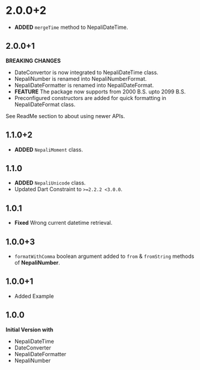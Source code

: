 # 2.0.0+2
* **ADDED** `mergeTime` method to NepaliDateTime.

## 2.0.0+1
**BREAKING CHANGES** 
* DateConvertor is now integrated to NepaliDateTime class.
* NepaliNumber is renamed into NepaliNumberFormat.
* NepaliDateFormatter is renamed into NepaliDateFormat.
* **FEATURE** The package now supports from 2000 B.S. upto 2099 B.S. 
* Preconfigured constructors are added for quick formatting in NepaliDateFormat class.
  
See ReadMe section to about using newer APIs.

## 1.1.0+2
* **ADDED** `NepaliMoment` class.

## 1.1.0
* **ADDED** `NepaliUnicode` class.
* Updated Dart Constraint to `>=2.2.2 <3.0.0`.

## 1.0.1
* **Fixed** Wrong current datetime retrieval.

## 1.0.0+3
* `formatWithComma` boolean argument added to `from` & `fromString` methods of **NepaliNumber**.

## 1.0.0+1
* Added Example

## 1.0.0
**Initial Version with**
* NepaliDateTime
* DateConverter
* NepaliDateFormatter
* NepaliNumber

